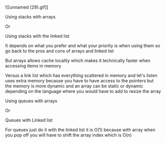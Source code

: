 ![[unnamed (29).gif]]

Using stacks with arrays  
  
Or  
  
Using stacks with the linked list  
  
  
It depends on what you prefer and what your priority is when using them so go back to the pros and cons of arrays and linked list  
  
But arrays allows cache locality which makes it technically faster when accessing items in memory  
  
Versus a link list which has everything scattered in memory and let's listen uses extra memory because you have to have access to the pointers but the memory is more dynamic and an array can be static or dynamic depending on the language where you would have to add to resize the array  
  
  
Using queues with arrays  
  
Or  
  
Queues with Linked list  
  
For queues just do it with the linked list it is O(1) because with array when you pop off you will have to shift the array index which is O(n)